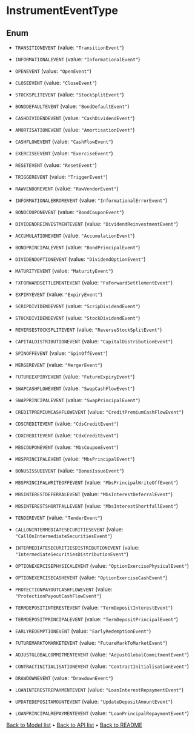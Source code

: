 

# InstrumentEventType

## Enum


* `TRANSITIONEVENT` (value: `"TransitionEvent"`)

* `INFORMATIONALEVENT` (value: `"InformationalEvent"`)

* `OPENEVENT` (value: `"OpenEvent"`)

* `CLOSEEVENT` (value: `"CloseEvent"`)

* `STOCKSPLITEVENT` (value: `"StockSplitEvent"`)

* `BONDDEFAULTEVENT` (value: `"BondDefaultEvent"`)

* `CASHDIVIDENDEVENT` (value: `"CashDividendEvent"`)

* `AMORTISATIONEVENT` (value: `"AmortisationEvent"`)

* `CASHFLOWEVENT` (value: `"CashFlowEvent"`)

* `EXERCISEEVENT` (value: `"ExerciseEvent"`)

* `RESETEVENT` (value: `"ResetEvent"`)

* `TRIGGEREVENT` (value: `"TriggerEvent"`)

* `RAWVENDOREVENT` (value: `"RawVendorEvent"`)

* `INFORMATIONALERROREVENT` (value: `"InformationalErrorEvent"`)

* `BONDCOUPONEVENT` (value: `"BondCouponEvent"`)

* `DIVIDENDREINVESTMENTEVENT` (value: `"DividendReinvestmentEvent"`)

* `ACCUMULATIONEVENT` (value: `"AccumulationEvent"`)

* `BONDPRINCIPALEVENT` (value: `"BondPrincipalEvent"`)

* `DIVIDENDOPTIONEVENT` (value: `"DividendOptionEvent"`)

* `MATURITYEVENT` (value: `"MaturityEvent"`)

* `FXFORWARDSETTLEMENTEVENT` (value: `"FxForwardSettlementEvent"`)

* `EXPIRYEVENT` (value: `"ExpiryEvent"`)

* `SCRIPDIVIDENDEVENT` (value: `"ScripDividendEvent"`)

* `STOCKDIVIDENDEVENT` (value: `"StockDividendEvent"`)

* `REVERSESTOCKSPLITEVENT` (value: `"ReverseStockSplitEvent"`)

* `CAPITALDISTRIBUTIONEVENT` (value: `"CapitalDistributionEvent"`)

* `SPINOFFEVENT` (value: `"SpinOffEvent"`)

* `MERGEREVENT` (value: `"MergerEvent"`)

* `FUTUREEXPIRYEVENT` (value: `"FutureExpiryEvent"`)

* `SWAPCASHFLOWEVENT` (value: `"SwapCashFlowEvent"`)

* `SWAPPRINCIPALEVENT` (value: `"SwapPrincipalEvent"`)

* `CREDITPREMIUMCASHFLOWEVENT` (value: `"CreditPremiumCashFlowEvent"`)

* `CDSCREDITEVENT` (value: `"CdsCreditEvent"`)

* `CDXCREDITEVENT` (value: `"CdxCreditEvent"`)

* `MBSCOUPONEVENT` (value: `"MbsCouponEvent"`)

* `MBSPRINCIPALEVENT` (value: `"MbsPrincipalEvent"`)

* `BONUSISSUEEVENT` (value: `"BonusIssueEvent"`)

* `MBSPRINCIPALWRITEOFFEVENT` (value: `"MbsPrincipalWriteOffEvent"`)

* `MBSINTERESTDEFERRALEVENT` (value: `"MbsInterestDeferralEvent"`)

* `MBSINTERESTSHORTFALLEVENT` (value: `"MbsInterestShortfallEvent"`)

* `TENDEREVENT` (value: `"TenderEvent"`)

* `CALLONINTERMEDIATESECURITIESEVENT` (value: `"CallOnIntermediateSecuritiesEvent"`)

* `INTERMEDIATESECURITIESDISTRIBUTIONEVENT` (value: `"IntermediateSecuritiesDistributionEvent"`)

* `OPTIONEXERCISEPHYSICALEVENT` (value: `"OptionExercisePhysicalEvent"`)

* `OPTIONEXERCISECASHEVENT` (value: `"OptionExerciseCashEvent"`)

* `PROTECTIONPAYOUTCASHFLOWEVENT` (value: `"ProtectionPayoutCashFlowEvent"`)

* `TERMDEPOSITINTERESTEVENT` (value: `"TermDepositInterestEvent"`)

* `TERMDEPOSITPRINCIPALEVENT` (value: `"TermDepositPrincipalEvent"`)

* `EARLYREDEMPTIONEVENT` (value: `"EarlyRedemptionEvent"`)

* `FUTUREMARKTOMARKETEVENT` (value: `"FutureMarkToMarketEvent"`)

* `ADJUSTGLOBALCOMMITMENTEVENT` (value: `"AdjustGlobalCommitmentEvent"`)

* `CONTRACTINITIALISATIONEVENT` (value: `"ContractInitialisationEvent"`)

* `DRAWDOWNEVENT` (value: `"DrawdownEvent"`)

* `LOANINTERESTREPAYMENTEVENT` (value: `"LoanInterestRepaymentEvent"`)

* `UPDATEDEPOSITAMOUNTEVENT` (value: `"UpdateDepositAmountEvent"`)

* `LOANPRINCIPALREPAYMENTEVENT` (value: `"LoanPrincipalRepaymentEvent"`)



[Back to Model list](../README.md#documentation-for-models) &#8226; [Back to API list](../README.md#documentation-for-api-endpoints) &#8226; [Back to README](../README.md)


